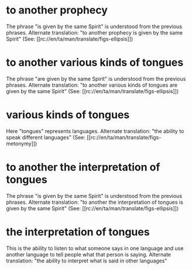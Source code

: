 # to another prophecy

The phrase "is given by the same Spirit" is understood from the previous phrases. Alternate translation: "to another prophecy is given by the same Spirit" (See: [[rc://en/ta/man/translate/figs-ellipsis]])

# to another various kinds of tongues

The phrase "are given by the same Spirit" is understood from the previous phrases. Alternate translation: "to another various kinds of tongues are given by the same Spirit" (See: [[rc://en/ta/man/translate/figs-ellipsis]])

# various kinds of tongues

Here "tongues" represents languages. Alternate translation: "the ability to speak different languages" (See: [[rc://en/ta/man/translate/figs-metonymy]])

# to another the interpretation of tongues

The phrase "is given by the same Spirit" is understood from the previous phrases. Alternate translation: "to another the interpretation of tongues is given by the same Spirit" (See: [[rc://en/ta/man/translate/figs-ellipsis]])

# the interpretation of tongues

This is the ability to listen to what someone says in one language and use another language to tell people what that person is saying. Alternate translation: "the ability to interpret what is said in other languages"

